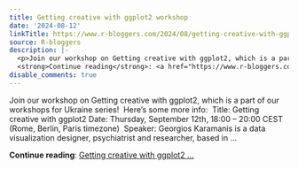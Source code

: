 ```yaml
---
title: Getting creative with ggplot2 workshop
date: '2024-08-12'
linkTitle: https://www.r-bloggers.com/2024/08/getting-creative-with-ggplot2-workshop/
source: R-bloggers
description: |-
  <p>Join our workshop on Getting creative with ggplot2, which is a part of our workshops for Ukraine series!  Here’s some more info:  Title: Getting creative with ggplot2 Date: Thursday, September 12th, 18:00 – 20:00 CEST (Rome, Berlin, Paris timezone)  Speaker: Georgios Karamanis is a data visualization designer, psychiatrist and researcher, based in ...</p>
  <strong>Continue reading</strong>: <a href="https://www.r-bloggers.com/2024/08/getting-creative-with-ggplot2-workshop/">Getting creative with ggplot2 ...
disable_comments: true
---
```

<p>Join our workshop on Getting creative with ggplot2, which is a part of our workshops for Ukraine series!  Here’s some more info:  Title: Getting creative with ggplot2 Date: Thursday, September 12th, 18:00 – 20:00 CEST (Rome, Berlin, Paris timezone)  Speaker: Georgios Karamanis is a data visualization designer, psychiatrist and researcher, based in ...</p>
<strong>Continue reading</strong>: <a href="https://www.r-bloggers.com/2024/08/getting-creative-with-ggplot2-workshop/">Getting creative with ggplot2 ...